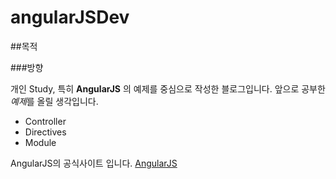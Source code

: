 angularJSDev
============

##목적

###방향

개인 Study, 특히 **AngularJS** 의 예제를 중심으로 작성한 블로그입니다.
앞으로 공부한 *예제*를 올릴 생각입니다.

- Controller
- Directives
- Module

AngularJS의 공식사이트 입니다. [AngularJS](//angularjs.org)


